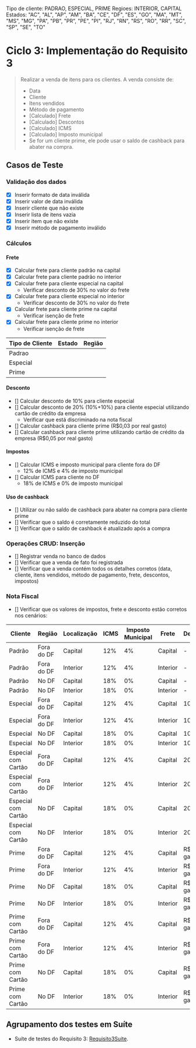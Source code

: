 Tipo de cliente: PADRAO, ESPECIAL, PRIME
Regioes: INTERIOR, CAPITAL
Estados: "AC", "AL", "AP", "AM", "BA", "CE", "DF", "ES", "GO", "MA",
"MT", "MS", "MG", "PA", "PB", "PR", "PE", "PI", "RJ", "RN",
"RS", "RO", "RR", "SC", "SP", "SE", "TO"

# Ciclo 3: Implementação do Requisito 3

> Realizar a venda de itens para os clientes. A venda consiste de:
> - Data
> - Cliente
> - Itens vendidos
> - Método de pagamento
> - [Calculado] Frete
> - [Calculado] Descontos
> - [Calculado] ICMS
> - [Calculado] Imposto municipal
> - Se for um cliente prime, ele pode usar o saldo de cashback para abater na compra.

## Casos de Teste

### Validação dos dados

- [x] Inserir formato de data inválida
- [x] Inserir valor de data inválida
- [x] Inserir cliente que não existe
- [x] Inserir lista de itens vazia
- [x] Inserir item que não existe
- [x] Inserir método de pagamento inválido

### Cálculos

#### Frete

- [x] Calcular frete para cliente padrão na capital
- [x] Calcular frete para cliente padrão no interior
- [x] Calcular frete para cliente especial na capital
    - Verificar desconto de 30% no valor do frete
- [x] Calcular frete para cliente especial no interior
    - Verificar desconto de 30% no valor do frete
- [x] Calcular frete para cliente prime na capital
    - Verificar isenção de frete
- [x] Calcular frete para cliente prime no interior
    - Verificar isenção de frete

| Tipo de Cliente | Estado | Região |
|-----------------|--------|--------|
| Padrao          |        |        |  
| Especial        |        |        | 
| Prime           |        |        |

#### Desconto

- [] Calcular desconto de 10% para cliente especial
- [] Calcular desconto de 20% (10%+10%) para cliente especial utilizando cartão de crédito da empresa
    - Verificar que está discriminado na nota fiscal
- [] Calcular cashback para cliente prime (R$0,03 por real gasto)
- [] Calcular cashback para cliente prime utilizando cartão de crédito da empresa (R$0,05 por real gasto)

#### Impostos

- [] Calcular ICMS e imposto municipal para cliente fora do DF
    - 12% de ICMS e 4% de imposto municipal
- [] Calcular ICMS para cliente no DF
    - 18% de ICMS e 0% de imposto municipal

#### Uso de cashback

- [] Utilizar ou não saldo de cashback para abater na compra para cliente prime
- [] Verificar que o saldo é corretamente reduzido do total
- [] Verificar que o saldo de cashback é atualizado após a compra

### Operações CRUD: Inserção

- [] Registrar venda no banco de dados
- [] Verificar que a venda de fato foi registrada
- [] Verificar que a venda contém todos os detalhes corretos (data, cliente, itens vendidos, método de pagamento, frete,
  descontos, impostos)

### Nota Fiscal

- [] Verificar que os valores de impostos, frete e desconto estão corretos nos cenários:

| Cliente             | Região     | Localização | ICMS | Imposto Municipal | Frete    | Desconto/Cashback     |
|---------------------|------------|-------------|------|-------------------|----------|-----------------------|
| Padrão              | Fora do DF | Capital     | 12%  | 4%                | Capital  | -                     |
| Padrão              | Fora do DF | Interior    | 12%  | 4%                | Interior | -                     |
| Padrão              | No DF      | Capital     | 18%  | 0%                | Capital  | -                     |
| Padrão              | No DF      | Interior    | 18%  | 0%                | Interior | -                     |
| Especial            | Fora do DF | Capital     | 12%  | 4%                | Capital  | 10%                   |
| Especial            | Fora do DF | Interior    | 12%  | 4%                | Interior | 10%                   |
| Especial            | No DF      | Capital     | 18%  | 0%                | Capital  | 10%                   |
| Especial            | No DF      | Interior    | 18%  | 0%                | Interior | 10%                   |
| Especial com Cartão | Fora do DF | Capital     | 12%  | 4%                | Capital  | 20%                   |
| Especial com Cartão | Fora do DF | Interior    | 12%  | 4%                | Interior | 20%                   |
| Especial com Cartão | No DF      | Capital     | 18%  | 0%                | Capital  | 20%                   |
| Especial com Cartão | No DF      | Interior    | 18%  | 0%                | Interior | 20%                   |
| Prime               | Fora do DF | Capital     | 12%  | 4%                | Capital  | R$0,03 por real gasto |
| Prime               | Fora do DF | Interior    | 12%  | 4%                | Interior | R$0,03 por real gasto |
| Prime               | No DF      | Capital     | 18%  | 0%                | Capital  | R$0,03 por real gasto |
| Prime               | No DF      | Interior    | 18%  | 0%                | Interior | R$0,03 por real gasto |
| Prime com Cartão    | Fora do DF | Capital     | 12%  | 4%                | Capital  | R$0,05 por real gasto |
| Prime com Cartão    | Fora do DF | Interior    | 12%  | 4%                | Interior | R$0,05 por real gasto |
| Prime com Cartão    | No DF      | Capital     | 18%  | 0%                | Capital  | R$0,05 por real gasto |
| Prime com Cartão    | No DF      | Interior    | 18%  | 0%                | Interior | R$0,05 por real gasto |

## Agrupamento dos testes em Suíte

* Suíte de testes do Requisito 3: [Requisito3Suite](../trab1/src/test/java/br/unb/Requisito3Suite.java).
